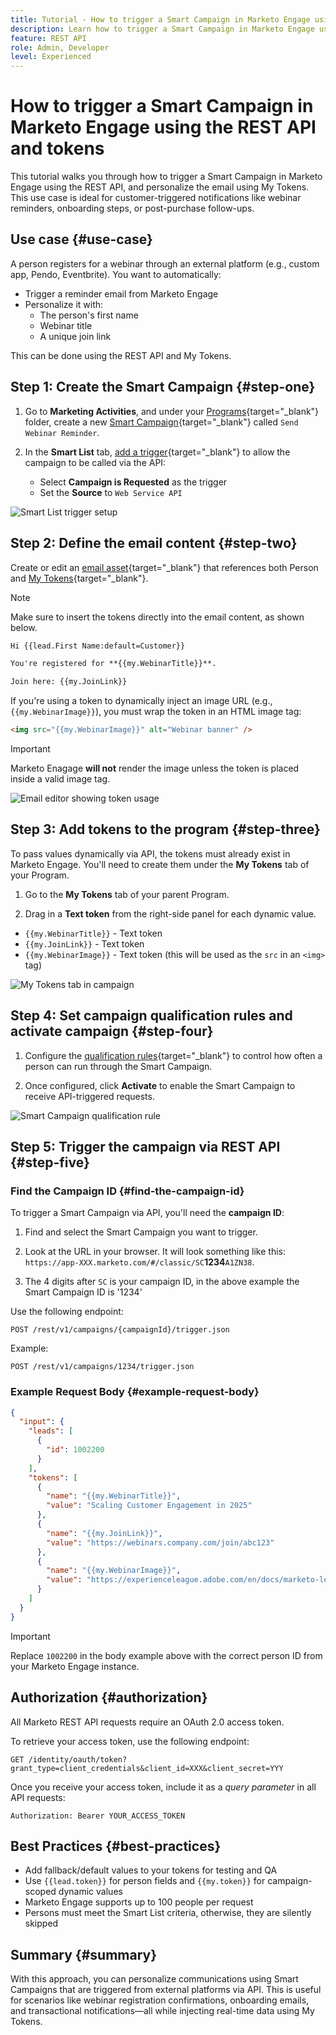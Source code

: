 ```yaml
---
title: Tutorial - How to trigger a Smart Campaign in Marketo Engage using the REST API and tokens
description: Learn how to trigger a Smart Campaign in Marketo Engage using the REST API, and personalize the email using My Tokens.
feature: REST API
role: Admin, Developer
level: Experienced
---
```

# How to trigger a Smart Campaign in Marketo Engage using the REST API and tokens

This tutorial walks you through how to trigger a Smart Campaign in Marketo Engage using the REST API, and personalize the email using My Tokens. This use case is ideal for customer-triggered notifications like webinar reminders, onboarding steps, or post-purchase follow-ups.

## Use case {#use-case}

A person registers for a webinar through an external platform (e.g., custom app, Pendo, Eventbrite). You want to automatically:

* Trigger a reminder email from Marketo Engage
* Personalize it with:
  * The person's first name
  * Webinar title
  * A unique join link

This can be done using the REST API and My Tokens.

## Step 1: Create the Smart Campaign {#step-one}

1. Go to **Marketing Activities**, and under your [Programs](https://experienceleague.adobe.com/en/docs/marketo/using/product-docs/core-marketo-concepts/programs/creating-programs/understanding-programs){target="_blank"} folder, create a new [Smart Campaign](https://experienceleague.adobe.com/en/docs/marketo/using/product-docs/core-marketo-concepts/smart-campaigns/understanding-smart-campaigns){target="_blank"} called `Send Webinar Reminder`.

1. In the **Smart List** tab, [add a trigger](https://experienceleague.adobe.com/en/docs/marketo/using/product-docs/core-marketo-concepts/smart-campaigns/creating-a-smart-campaign/define-smart-list-for-smart-campaign-trigger){target="_blank"} to allow the campaign to be called via the API:

   * Select **Campaign is Requested** as the trigger
   * Set the **Source** to `Web Service API`

![Smart List trigger setup](assets/trigger-smart-campaign-rest-api-1.png)

## Step 2: Define the email content {#step-two}

Create or edit an [email asset](https://experienceleague.adobe.com/en/docs/marketo-developer/marketo/rest/assets/emails){target="_blank"} that references both Person and [My Tokens](https://experienceleague.adobe.com/en/docs/marketo/using/product-docs/core-marketo-concepts/programs/tokens/managing-my-tokens){target="_blank"}.

>[!NOTE]
>
>Make sure to insert the tokens directly into the email content, as shown below.

```html
Hi {{lead.First Name:default=Customer}}

You're registered for **{{my.WebinarTitle}}**.

Join here: {{my.JoinLink}}
```

If you're using a token to dynamically inject an image URL (e.g., `{{my.WebinarImage}}`), you must wrap the token in an HTML image tag:

```html
<img src="{{my.WebinarImage}}" alt="Webinar banner" />
```

>[!IMPORTANT]
>
>Marketo Enagage **will not** render the image unless the token is placed inside a valid image tag.

![Email editor showing token usage](assets/trigger-smart-campaign-rest-api-2.png)

## Step 3: Add tokens to the program {#step-three}

To pass values dynamically via API, the tokens must already exist in Marketo Engage. You'll need to create them under the **My Tokens** tab of your Program.

1. Go to the **My Tokens** tab of your parent Program.

2. Drag in a **Text token** from the right-side panel for each dynamic value.

  * `{{my.WebinarTitle}}` - Text token
  * `{{my.JoinLink}}` - Text token
  * `{{my.WebinarImage}}` - Text token (this will be used as the `src` in an `<img>` tag)

![My Tokens tab in campaign](assets/trigger-smart-campaign-rest-api-3.png)

## Step 4: Set campaign qualification rules and activate campaign {#step-four}

1. Configure the [qualification rules](https://experienceleague.adobe.com/en/docs/marketo/using/product-docs/core-marketo-concepts/smart-campaigns/using-smart-campaigns/edit-qualification-rules-in-a-smart-campaign){target="_blank"} to control how often a person can run through the Smart Campaign.

1. Once configured, click **Activate** to enable the Smart Campaign to receive API-triggered requests.

![Smart Campaign qualification rule](assets/trigger-smart-campaign-rest-api-4.png)

## Step 5: Trigger the campaign via REST API {#step-five}

### Find the Campaign ID {#find-the-campaign-id}

To trigger a Smart Campaign via API, you'll need the **campaign ID**:

1. Find and select the Smart Campaign you want to trigger.

1. Look at the URL in your browser. It will look something like this: `https://app-XXX.marketo.com/#/classic/SC`**1234**`A1ZN38`.

1. The 4 digits after `SC` is your campaign ID, in the above example the Smart Campaign ID is '1234'

Use the following endpoint:

```
POST /rest/v1/campaigns/{campaignId}/trigger.json
```

Example:

```
POST /rest/v1/campaigns/1234/trigger.json
```

### Example Request Body {#example-request-body}

```json
{
  "input": {
    "leads": [
      {
        "id": 1002200
      }
    ],
    "tokens": [
      {
        "name": "{{my.WebinarTitle}}",
        "value": "Scaling Customer Engagement in 2025"
      },
      {
        "name": "{{my.JoinLink}}",
        "value": "https://webinars.company.com/join/abc123"
      },
      {
        "name": "{{my.WebinarImage}}",
        "value": "https://experienceleague.adobe.com/en/docs/marketo-learn/tutorials/events/media_1c6f338a518ada11550084c8ab3a6bbf554ff6eac.jpeg"
      }
    ]
  }
}

```

>[!IMPORTANT]
>
>Replace `1002200` in the body example above with the correct person ID from your Marketo Engage instance.

## Authorization {#authorization}

All Marketo REST API requests require an OAuth 2.0 access token.

To retrieve your access token, use the following endpoint:

```
GET /identity/oauth/token?grant_type=client_credentials&client_id=XXX&client_secret=YYY
```

Once you receive your access token, include it as a _query parameter_ in all API requests:

```
Authorization: Bearer YOUR_ACCESS_TOKEN
```

## Best Practices {#best-practices}

* Add fallback/default values to your tokens for testing and QA
* Use `{{lead.token}}` for person fields and `{{my.token}}` for campaign-scoped dynamic values
* Marketo Engage supports up to 100 people per request
* Persons must meet the Smart List criteria, otherwise, they are silently skipped

## Summary {#summary}

With this approach, you can personalize communications using Smart Campaigns that are triggered from external platforms via API. This is useful for scenarios like webinar registration confirmations, onboarding emails, and transactional notifications&mdash;all while injecting real-time data using My Tokens.
